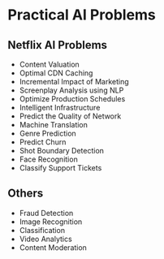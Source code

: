 # Practical AI Problems

## Netflix AI Problems

- Content Valuation
- Optimal CDN Caching
- Incremental Impact of Marketing
- Screenplay Analysis using NLP
- Optimize Production Schedules
- Intelligent Infrastructure
- Predict the Quality of Network
- Machine Translation
- Genre Prediction
- Predict Churn
- Shot Boundary Detection
- Face Recognition
- Classify Support Tickets

## Others

- Fraud Detection
- Image Recognition
- Classification
- Video Analytics
- Content Moderation
